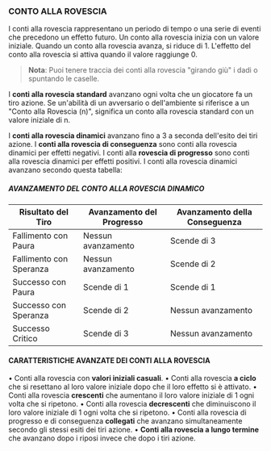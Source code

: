 ### CONTO ALLA ROVESCIA
I conti alla rovescia rappresentano un periodo di tempo o una serie di eventi che precedono un effetto futuro. Un conto alla rovescia inizia con un valore iniziale. Quando un conto alla rovescia avanza, si riduce di 1. L'effetto del conto alla rovescia si attiva quando il valore raggiunge 0.

> **Nota**: Puoi tenere traccia dei conti alla rovescia "girando giù" i dadi o spuntando le caselle.

I **conti alla rovescia standard** avanzano ogni volta che un giocatore fa un tiro azione. Se un'abilità di un avversario o dell'ambiente si riferisce a un "Conto alla Rovescia (n)", significa un conto alla rovescia standard con un valore iniziale di n.

I **conti alla rovescia dinamici** avanzano fino a 3 a seconda dell'esito dei tiri azione. I **conti alla rovescia di conseguenza** sono conti alla rovescia dinamici per effetti negativi. I conti alla **rovescia di progresso** sono conti alla rovescia dinamici per effetti positivi.
I conti alla rovescia dinamici avanzano secondo questa tabella:

##### AVANZAMENTO DEL CONTO ALLA ROVESCIA DINAMICO

| Risultato del Tiro  | Avanzamento del Progresso | Avanzamento della Conseguenza |
| ------------------- | ------------------------- | ----------------------------- |
| Fallimento con Paura | Nessun avanzamento        | Scende di 3                   |
| Fallimento con Speranza | Nessun avanzamento        | Scende di 2                   |
| Successo con Paura   | Scende di 1               | Scende di 1                   |
| Successo con Speranza   | Scende di 2               | Nessun avanzamento            |
| Successo Critico    | Scende di 3               | Nessun avanzamento            |
#### CARATTERISTICHE AVANZATE DEI CONTI ALLA ROVESCIA
• Conti alla rovescia con **valori iniziali casuali**.
• Conti alla rovescia **a ciclo** che si resettano al loro valore iniziale dopo che il loro effetto si è attivato.
• Conti alla rovescia **crescenti** che aumentano il loro valore iniziale di 1 ogni volta che si ripetono.
• Conti alla rovescia **decrescenti** che diminuiscono il loro valore iniziale di 1 ogni volta che si ripetono.
• Conti alla rovescia di progresso e di conseguenza **collegati** che avanzano simultaneamente secondo gli stessi esiti dei tiri azione.
• **Conti alla rovescia a lungo termine** che avanzano dopo i riposi invece che dopo i tiri azione.